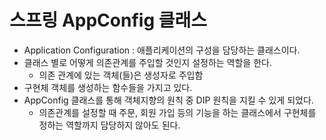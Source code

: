 # 스프링 AppConfig 클래스  
* Application Configuration : 애플리케이션의 구성을 담당하는 클래스이다.
* 클래스 별로 어떻게 의존관계를 주입할 것인지 설정하는 역할을 한다.
    * 의존 관계에 있는 객체(들)은 생성자로 주입함
* 구현체 객체를 생성하는 함수들을 가지고 있다.  
* AppConfig 클래스를 통해 객체지향의 원칙 중 DIP 원칙을 지킬 수 있게 되었다.
    * 의존관계를 설정할 때 주문, 회원 가입 등의 기능을 하는 클래스에서 구현체를 정하는 역할까지 담당하지 않아도 된다.
